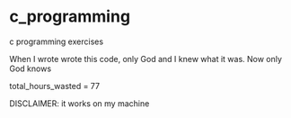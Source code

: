 # c_programming
c programming exercises

When I wrote wrote this code, only God and I knew what it was.
Now only God knows

total_hours_wasted = 77



DISCLAIMER:
it works on my machine
